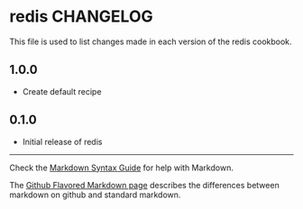 # redis CHANGELOG

This file is used to list changes made in each version of the redis cookbook.

## 1.0.0
- Create default recipe

## 0.1.0
- Initial release of redis

- - -
Check the [Markdown Syntax Guide](http://daringfireball.net/projects/markdown/syntax) for help with Markdown.

The [Github Flavored Markdown page](http://github.github.com/github-flavored-markdown/) describes the differences between markdown on github and standard markdown.
